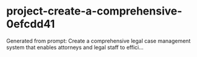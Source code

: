 # project-create-a-comprehensive-0efcdd41
Generated from prompt: Create a comprehensive legal case management system that enables attorneys and legal staff to effici...
